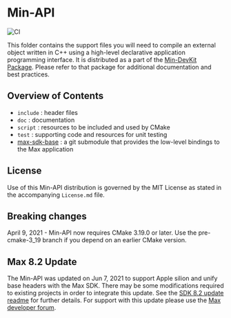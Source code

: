 # Min-API
![CI](https://github.com/Cycling74/min-api/actions/workflows/test.yml/badge.svg)

This folder contains the support files you will need to compile an external object written in C++ using a high-level declarative application programming interface. It is distributed as a part of the [Min-DevKit Package](https://github.com/Cycling74/min-devkit). Please refer to that package for additional documentation and best practices.

## Overview of Contents

* `include` : header files
* `doc` : documentation
* `script` : resources to be included and used by CMake
* `test` : supporting code and resources for unit testing
* [max-sdk-base](https://github.com/Cycling74/max-sdk-base) : a git submodule that provides the low-level bindings to the Max application

## License

Use of this Min-API distribution is governed by the MIT License as stated in the accompanying `License.md` file.

## Breaking changes

April 9, 2021 - Min-API now requires CMake 3.19.0 or later. Use the pre-cmake-3_19 branch if you depend on an earlier CMake version.

## Max 8.2 Update

The Min-API was updated on Jun 7, 2021 to support Apple silion and unify base headers with the Max SDK. There may be some modifications required to existing projects in order to integrate this update. See the [SDK 8.2 update readme](https://github.com/Cycling74/max-sdk/blob/main/README-8.2-update.md) for further details. For support with this update please use the [Max developer forum](https://cycling74.com/forums/category/Dev/page/1).

